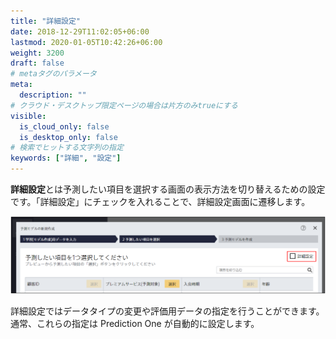 ```yaml
---
title: "詳細設定"
date: 2018-12-29T11:02:05+06:00
lastmod: 2020-01-05T10:42:26+06:00
weight: 3200
draft: false
# metaタグのパラメータ
meta:
  description: ""
# クラウド・デスクトップ限定ページの場合は片方のみtrueにする
visible:
  is_cloud_only: false
  is_desktop_only: false
# 検索でヒットする文字列の指定
keywords: ["詳細", "設定"]
---
```


**詳細設定**とは予測したい項目を選択する画面の表示方法を切り替えるための設定です。「詳細設定」にチェックを入れることで、詳細設定画面に遷移します。

![](../img/t_slide31.png)

詳細設定ではデータタイプの変更や評価用データの指定を行うことができます。
通常、これらの指定は Prediction One が自動的に設定します。
